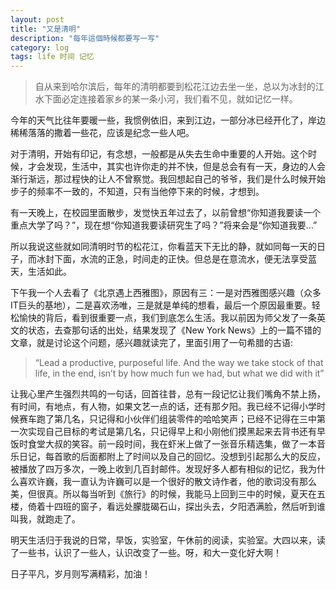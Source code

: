 ```yaml
---
layout: post
title: "又是清明"
description: "每年這個時候都要写一写"
category: log
tags: life 时间 记忆
---
```


>自从来到哈尔滨后，每年的清明都要到松花江边去坐一坐，总以为冰封的江水下面必定连接着家乡的某一条小河，我们看不见，就如记忆一样。

今年的天气比往年要暖一些，我惯例依旧，来到江边，一部分冰已经开化了，岸边稀稀落落的撒着一些花，应该是纪念一些人吧。

对于清明，开始有印记，有念想，一般都是从失去生命中重要的人开始。这个时候，才会发现，生活中，其实也许你走的并不快，但是总会有有一天，身边的人会渐行渐远，那过程快的让人不曾察觉。我回想起自己的爷爷，我们是什么时候开始步子的频率不一致的，不知道，只有当他停下来的时候，才想到。

有一天晚上，在校园里面散步，发觉快五年过去了，以前曾想“你知道我要读一个重点大学了吗？”，现在想“你知道我要读研究生了吗？”将来会是“你知道我要…”

所以我说这些就如同清明时节的松花江，你看蓝天下无比的静，就如同每一天的日子，而冰封下面，水流的正急，时间走的正快。但总是在意流水，便无法享受蓝天，生活如此。

下午我一个人去看了《北京遇上西雅图》，原因有三：一是对西雅图感兴趣（众多IT巨头的基地），二是喜欢汤唯，三是就是单纯的想看，最后一个原因最重要。轻松愉快的背后，看到很重要一点，我们到底怎么生活。我以前因为师父发了一条英文的状态，去查那句话的出处，结果发现了《New York News》上的一篇不错的文章，就是讨论这个问题，感兴趣就读完了，里面引用了一句希腊的古语:
> “Lead a productive, purposeful life. And the way we take stock of that life, in the end, isn’t by how much fun we had, but what we did with it”

让我心里产生强烈共鸣的一句话，回首往昔，总有一段记忆让我们嘴角不禁上扬，有时间，有地点，有人物，如果文艺一点的话，还有那夕阳。我已经不记得小学时候赛车跑了第几名，只记得和小伙伴们组装零件的哈哈笑声；已经不记得在三中第一次实现自己目标的考试是第几名，只记得早上和小刚他们摸黑起来去背书还有早饭时食堂大叔的笑容。前一段时间，我在虾米上做了一张音乐精选集，做了一本音乐日记，每首歌的后面都附上了时间以及自己的回忆。没想到引起那么大的反应，被播放了四万多次，一晚上收到几百封邮件。发现好多人都有相似的记忆，我为什么喜欢许巍，我一直认为许巍可以是一个很好的散文诗作者，他的歌词没有那么美，但很真。所以每当听到《旅行》的时候，我能马上回到三中的时候，夏天在五楼，倚着十四班的窗子，看远处朦胧碣石山，探出头去，夕阳洒满脸，然后听到谁叫我，就跑走了。

明天生活归于我说的日常，早饭，实验室，午休前的阅读，实验室。大四以来，读了一些书，认识了一些人，认识改变了一些。呀，和大一变化好大啊！

日子平凡，岁月则写满精彩，加油！
